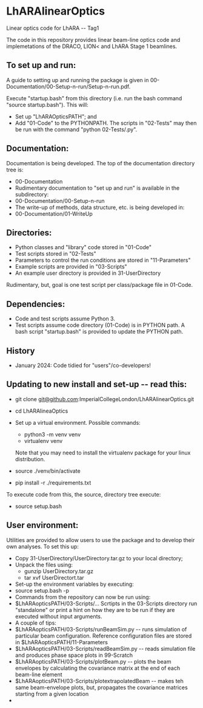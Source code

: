 # LhARAlinearOptics
Linear optics code for LhARA -- Tag1

The code in this repository provides linear beam-line optics code and implemetations of the DRACO, LION< and LhARA Stage 1 beamlines.  

## To set up and run:
A guide to setting up and running the package is given in 00-Documentation/00-Setup-n-run/Setup-n-run.pdf.

Execute "startup.bash" from this directory (i.e. run the bash command "source startup.bash").  This will:
  * Set up "LhARAOpticsPATH"; and
  * Add "01-Code" to the PYTHONPATH.  The scripts in "02-Tests" may then be run with the command "python 02-Tests/<filename>.py".

## Documentation:
Documentation is being developed.  The top of the documentation directory tree is:
 * 00-Documentation
 * Rudimentary documentation to "set up and run" is available in the subdirectory:
  * 00-Documentation/00-Setup-n-run
 * The write-up of methods, data structure, etc. is being developed in:
  * 00-Documentation/01-WriteUp

## Directories:
 * Python classes and "library" code stored in "01-Code"
 * Test scripts stored in "02-Tests"
 * Parameters to control the run conditions are stored in "11-Parameters"
 * Example scripts are provided in "03-Scripts"
 * An example user directory is provided in 31-UserDirectory

Rudimentary, but, goal is one test script per class/package file in 01-Code.

## Dependencies:
 * Code and test scripts assume Python 3.  
 * Test scripts assume code directory (01-Code) is in PYTHON path.  A bash script "startup.bash" is provided to update the PYTHON path.

## History
 * January 2024:  Code tidied for "users"/co-developers!

## Updating to new install and set-up -- read this:
 * git clone git@github.com:ImperialCollegeLondon/LhARAlinearOptics.git
 * cd LhARAlineaOptics
 * Set up a virtual environment.  Possible commands:
   - python3 -m venv venv
   - virtualenv venv <br />
   
   Note that you may need to install the virtualenv package for your linux
   distribution.
 * source ./venv/bin/activate
 * pip install -r ./requirements.txt

To execute code from this, the source, directory tree execute:
 * source setup.bash                

## User environment:

Utilities are provided to allow users to use the package and to develop their own analyses.  To set this up:

 * Copy 31-UserDirectory/UserDirectory.tar.gz to your local directory;
 * Unpack the files using:
   * gunzip UserDirectory.tar.gz
   * tar xvf UserDirectort.tar
 * Set-up the environment variables by executing:
  * source setup.bash -p <path to LhARAlinearOptics>
 * Commands from the repository can now be run using:
  * $LhARAopticsPATH/03-Scripts/...
  Scrtipts in the 03-Scripts directory run "standalone" or print a hint on how they are to be run if they are executed without input arguments.
 * A couple of tips:
  * $LhARAopticsPATH/03-Scripts/runBeamSim.py -- runs simulation of particular beam configuration.  Reference configuration files are stored in $LhARAopticsPATH/11-Parameters
  * $LhARAopticsPATH/03-Scripts/readBeamSim.py -- reads simulation file and produces phase space plots in 99-Scratch
  * $LhARAopticsPATH/03-Scripts/plotBeam.py -- plots the beam envelopes by calculating the covariance matrix at the end of each beam-line element
  * $LhARAopticsPATH/03-Scripts/plotextrapolatedBeam -- makes teh same beam-envelope plots, but, propagates the covariance matrices starting from a given location
  * 

